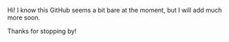 Hi! I know this GitHub seems a bit bare at the moment, but I will add much more soon.

Thanks for stopping by!
